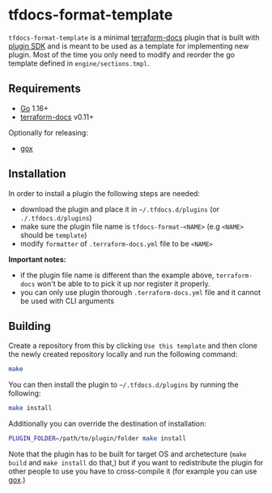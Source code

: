 # tfdocs-format-template

`tfdocs-format-template` is a minimal [terraform-docs] plugin that is built with
[plugin SDK] and  is meant to be used as a template for implementing new plugin.
Most of the time you only need to modify and reorder the go template defined in
`engine/sections.tmpl`.

## Requirements

- [Go] 1.16+
- [terraform-docs] v0.11+

Optionally for releasing:

- [gox]

## Installation

In order to install a plugin the following steps are needed:

- download the plugin and place it in `~/.tfdocs.d/plugins` (or `./.tfdocs.d/plugins`)
- make sure the plugin file name is `tfdocs-format-<NAME>` (e.g `<NAME>` should be `template`)
- modify `formatter` of `.terraform-docs.yml` file to be `<NAME>`

**Important notes:**

- if the plugin file name is different than the example above, `terraform-docs` won't
be able to to pick it up nor register it properly.
- you can only use plugin thorough `.terraform-docs.yml` file and it cannot be used
with CLI arguments

## Building

Create a repository from this by clicking `Use this template` and then clone the
newly created repository locally and run the following command:

```bash
make
```

You can then install the plugin to `~/.tfdocs.d/plugins` by running the following:

```bash
make install
```

Additionally you can override the destination of installation:

```bash
PLUGIN_FOLDER=/path/to/plugin/folder make install
```

Note that the plugin has to be built for target OS and archetecture (`make build`
and `make install` do that,) but if you want to redistribute the plugin for other
people to use you have to cross-compile it (for example you can use [gox].)

[terraform-docs]: https://github.com/terraform-docs/terraform-docs
[plugin SDK]: https://github.com/terraform-docs/plugin-sdk
[Go]: https://golang.org/
[gox]: https://github.com/mitchellh/gox
